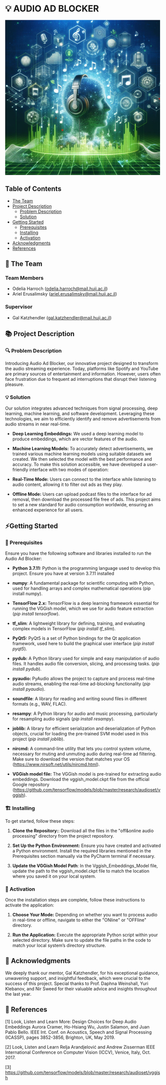 # 💡 AUDIO AD BLOCKER
<!-- cool project cover image -->
<img src="/media/audio_ad_blocker_image.jpg" alt="Project Cover Image" width="500"/>

<!-- table of content -->
## Table of Contents
- [The Team](#the-team)
- [Project Description](#project-description)
  - [Problem Description](#problem-description)
  - [Solution](#solution)
- [Getting Started](#getting-started)
  - [Prerequisites](#prerequisites)
  - [Installing](#installing)
  - [Activation](#Activation)
- [Acknowledgments](#Acknowledgments)
- [References](#References)

## 👥 The Team 
### Team Members
- Odelia Harroch (odelia.harroch@mail.huji.ac.il)
- Ariel Erusalimsky (ariel.erusalimsky@mail.huji.ac.il)

### Supervisor
- Gal Katzhendler (gal.katzhendler@mail.huji.ac.il)


## 📚 Project Description
### 🔍 Problem Description

Introducing Audio Ad Blocker, our innovative project designed to transform the audio streaming experience. Today, platforms like Spotify and YouTube are primary sources of entertainment and information. However, users often face frustration due to frequent ad interruptions that disrupt their listening pleasure.

### 💡 Solution

Our solution integrates advanced techniques from signal processing, deep learning, machine learning, and software development. Leveraging these technologies, we aim to efficiently identify and remove advertisements from audio streams in near real-time.

- **Deep Learning Embeddings:** We used a deep learning model to produce embeddings, which are vector features of the audio.
- **Machine Learning Models:** To accurately detect advertisements, we trained various machine learning models using suitable datasets we created. We then selected the model with the best performance and accuracy.
To make this solution accessible, we have developed a user-friendly interface with two modes of operation:

- **Real-Time Mode:** Users can connect to the interface while listening to audio content, allowing it to filter out ads as they play.
- **Offline Mode:** Users can upload podcast files to the interface for ad removal, then download the processed file free of ads.
This project aims to set a new standard for audio consumption worldwide, ensuring an enhanced experience for all users.

## ⚡Getting Started
### 🧱 Prerequisites
Ensure you have the following software and libraries installed to run the Audio Ad Blocker:
- **Python 3.7.11:** Python is the programming language used to develop this project. Ensure you have at version 3.7.11 installed

- **numpy**: A fundamental package for scientific computing with Python, used for handling arrays and complex mathematical operations (pip install numpy).

- **TensorFlow 2.x:** TensorFlow is a deep learning framework essential for running the VGGish model, which we use for audio feature extraction
   (*pip install tensorflow*).
 - **tf_slim**: A lightweight library for defining, training, and evaluating complex models in TensorFlow (*pip install tf_slim*).
- **PyQt5:** PyQt5 is a set of Python bindings for the Qt application framework, used here to build the graphical user interface
   (*pip install pyqt5*).
  
- **pydub:** A Python library used for simple and easy manipulation of audio files. It handles audio file conversion, slicing, and processing tasks.
   (*pip install pydub*).  
- **pyaudio:** PyAudio allows the project to capture and process real-time audio streams, enabling the real-time ad-blocking functionality
   (*pip install pyaudio*).
- **soundfile**: A library for reading and writing sound files in different formats (e.g., WAV, FLAC).
- **resampy**: A Python library for audio and music processing, particularly for resampling audio signals (*pip install resampy*).  
- **joblib:** A library for efficient serialization and deserialization of Python objects, crucial for loading the pre-trained SVM model used in this project
   (*pip install joblib*).
- **nircmd:** A command-line utility that lets you control system volume, necessary for muting and unmuting audio during real-time ad filtering. Make sure to download the version that matches your OS (https://www.nirsoft.net/utils/nircmd.html).
  
- **VGGish model file:** The VGGish model is pre-trained for extracting audio embeddings. Download the vggish_model.ckpt file from the official Google repository (https://github.com/tensorflow/models/blob/master/research/audioset/vggish).

### 🏗️ Installing 
To get started, follow these steps:

1. **Clone the Repository:**: Download all the files in the "off&online audio processing" directory from the project repository.

2. **Set Up the Python Environment:** Ensure you have created and activated a Python environment. Install the required libraries mentioned in the Prerequisites section manually via the PyCharm terminal if necessary.

3. **Update the VGGish Model Path**: In the Vggish_Embeddings_Model file, update the path to the vggish_model.ckpt file to match the location where you saved it on your local system.

### 🚀 Activation
Once the installation steps are complete, follow these instructions to activate the application:

1. **Choose Your Mode:** Depending on whether you want to process audio in real-time or offline, navigate to either the "ONline" or "OFFline" directory.

2. **Run the Application:** Execute the appropriate Python script within your selected directory. Make sure to update the file paths in the code to match your local system’s directory structure.
  
## 🙏 Acknowledgments
We deeply thank our mentor, Gal Katzhendler, for his exceptional guidance, unwavering support, and insightful feedback, which were crucial to the success of this project. Special thanks to Prof. Daphna Weinshall, Yuri Klebanov, and Nir Sweed for their valuable advice and insights throughout the last year.

## 📘 References 
[1] Look, Listen and Learn More: Design Choices for Deep Audio Embeddings
Aurora Cramer, Ho-Hsiang Wu, Justin Salamon, and Juan Pablo Bello.
IEEE Int. Conf. on Acoustics, Speech and Signal Processing (ICASSP), pages 3852-3856, Brighton, UK, May 2019.

[2] Look, Listen and Learn
Relja Arandjelović and Andrew Zisserman
IEEE International Conference on Computer Vision (ICCV), Venice, Italy, Oct. 2017.

[3] https://github.com/tensorflow/models/blob/master/research/audioset/vggish



